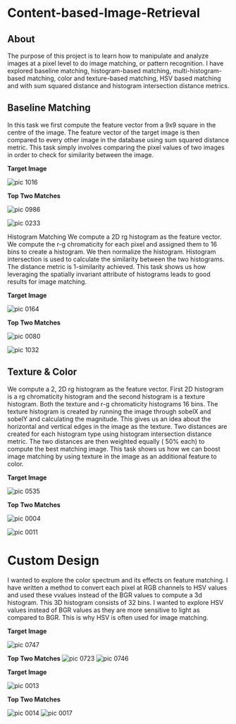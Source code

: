 # Content-based-Image-Retrieval

## About
The purpose of this project is to learn how to manipulate and analyze images at a pixel level to do image matching, or pattern recognition. I have explored baseline matching, histogram-based matching, multi-histogram-based matching, color and texture-based matching, HSV based matching and with sum squared distance and histogram intersection distance metrics. 

## Baseline Matching
In this task we first compute the feature vector from a 9x9 square in the centre of the image. The feature vector of the target image is then compared to every other image in the database using sum squared distance metric. This task simply involves comparing the pixel values of two images in order to check for similarity between the image. 

**Target Image**

![pic 1016](https://user-images.githubusercontent.com/44782426/158473440-153a55be-cba7-4e96-b82e-b0be722b022d.jpg)

**Top Two Matches**

![pic 0986](https://user-images.githubusercontent.com/44782426/158473513-ce1bd9ce-09ec-4ed8-8ab4-deccf0aecdaa.jpg)

![pic 0233](https://user-images.githubusercontent.com/44782426/158473541-bbc2b49a-ffbe-4ca5-ad0f-0db674fd03b0.jpg)

Histogram Matching
We compute a 2D rg histogram as the feature vector. We compute the r-g chromaticity for each pixel and assigned them to 16 bins to create a histogram. We then normalize the histogram. Histogram intersection is used to calculate the similarity between the two histograms. The distance metric is 1-similarity achieved. This task shows us how leveraging the spatially invariant attribute of histograms leads to good results for image matching.

**Target Image**

![pic 0164](https://user-images.githubusercontent.com/44782426/158473852-50c74417-b0eb-4c39-b472-e7dcf808ad26.jpg)

**Top Two Matches**

![pic 0080](https://user-images.githubusercontent.com/44782426/158473933-a4be5a75-0ff3-495e-837f-de4e1c5a6e7b.jpg)

![pic 1032](https://user-images.githubusercontent.com/44782426/158473956-ecf331e2-b147-4aad-b6fa-128e8563213b.jpg)

## Texture & Color
We compute a 2, 2D rg histogram as the feature vector. First 2D histogram is a rg chromaticity histogram and the second histogram is a texture histogram. 
Both the texture and r-g chromaticity histograms 16 bins. The texture histogram is created by running the image through sobelX and sobelY and calculating the magnitude. This gives us an idea about the horizontal and vertical edges in the image as the texture. Two distances are created for each histogram type using histogram intersection distance metric. The two distances are then weighted equally ( 50% each) to compute the best matching image. This task shows us how we can boost image matching by using texture in the image as an additional feature to color.

**Target Image**

![pic 0535](https://user-images.githubusercontent.com/44782426/158474186-1e622f38-faff-4e56-a427-6ffa2bc87166.jpg)

**Top Two Matches**

![pic 0004](https://user-images.githubusercontent.com/44782426/158474233-81238964-a8f8-427d-8334-db61da500731.jpg)

![pic 0011](https://user-images.githubusercontent.com/44782426/158474258-241c8034-7bc7-41d6-912a-095e1174b0d6.jpg)

# Custom Design
I wanted to explore the color spectrum and its effects on feature matching. I have written a method to convert each pixel at RGB channels to HSV values and used these vvalues instead of the BGR values to compute a 3d histogram.
This 3D histogram consists of 32 bins. I wanted to explore HSV values instead of BGR values as they are more sensitive to light as compared to BGR. This is why HSV is often used for image matching.

**Target Image**

![pic 0747](https://user-images.githubusercontent.com/44782426/158474488-741f726b-a849-41e1-ba7e-0f03649d7cdb.jpg)

**Top Two Matches**
![pic 0723](https://user-images.githubusercontent.com/44782426/158474607-341b80ae-7864-4428-86b9-105395891ae5.jpg)
![pic 0746](https://user-images.githubusercontent.com/44782426/158474609-5e592089-2412-404d-bef6-0d6167feadd1.jpg)

**Target Image**

![pic 0013](https://user-images.githubusercontent.com/44782426/158474676-e000443b-1cb8-4332-b194-9c4a27402ac3.jpg)


**Top Two Matches**

![pic 0014](https://user-images.githubusercontent.com/44782426/158474755-1587d6de-2fad-40ad-8256-c56e60b494f8.jpg)
![pic 0017](https://user-images.githubusercontent.com/44782426/158474756-6b4fa2fb-3cc0-4297-a0e2-828417225ea8.jpg)
